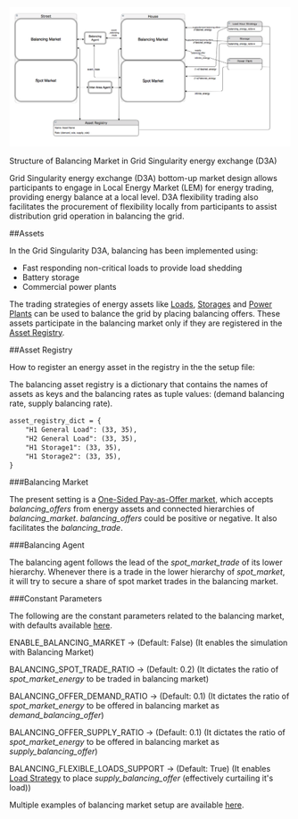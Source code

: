 ![alt_text](img/balancing-market-implementation-1.png)

Structure of Balancing Market in Grid Singularity energy exchange (D3A)

Grid Singularity energy exchange (D3A) bottom-up market design allows participants to engage in Local Energy Market (LEM) for energy trading, providing energy balance at a local level. D3A flexibility trading also facilitates the procurement of flexibility locally from participants to assist distribution grid operation in balancing the grid.

##Assets

In the Grid Singularity D3A, balancing has been implemented using:

*   Fast responding non-critical loads to provide load shedding
*   Battery storage
*   Commercial power plants

The trading strategies of energy assets like [Loads](model-load.md), [Storages](model-storage.md) and [Power Plants](model-power-plant.md) can be used to balance the grid by placing balancing offers. These assets participate in the balancing market only if they are registered in the [Asset Registry](balancing-implementation.md#asset-registry).

##Asset Registry

How to register an energy asset in the registry in the the setup file:

The balancing asset registry is a dictionary that contains the names of assets as keys and the balancing rates as tuple values: (demand balancing rate, supply balancing rate).

```
asset_registry_dict = {
    "H1 General Load": (33, 35),
    "H2 General Load": (33, 35),
    "H1 Storage1": (33, 35),
    "H1 Storage2": (33, 35),
}
```

###Balancing Market

The present setting is a [One-Sided Pay-as-Offer market](one-sided-pay-as-offer.md), which accepts _balancing_offers_ from energy assets and connected hierarchies of _balancing_market_. _balancing_offers_ could be positive or negative. It also facilitates the _balancing_trade_.

###Balancing Agent

The balancing agent follows the lead of the _spot_market_trade_ of its lower hierarchy. Whenever there is a trade in the lower hierarchy of _spot_market_, it will try to secure a share of spot market trades in the balancing market.

###Constant Parameters

The following are the constant parameters related to the balancing market, with defaults available [here](https://github.com/gridsingularity/d3a-interface/blob/master/d3a_interface/constants_limits.py#L176-L189).

ENABLE_BALANCING_MARKET →  (Default: False) (It enables the simulation with Balancing Market)

BALANCING_SPOT_TRADE_RATIO →  (Default: 0.2) (It dictates the ratio of _spot_market_energy_ to be traded in balancing market)

BALANCING_OFFER_DEMAND_RATIO → (Default: 0.1) (It dictates the ratio of _spot_market_energy_ to be offered in balancing market as _demand_balancing_offer_)

BALANCING_OFFER_SUPPLY_RATIO → (Default: 0.1) (It dictates the ratio of _spot_market_energy_ to be offered in balancing market as _supply_balancing_offer_)

BALANCING_FLEXIBLE_LOADS_SUPPORT → (Default: True) (It enables [Load Strategy](model-load.md) to place _supply_balancing_offer_ (effectively curtailing it's load))

Multiple examples of balancing market setup are available [here](https://github.com/gridsingularity/d3a/tree/master/src/d3a/setup/balancing_market).